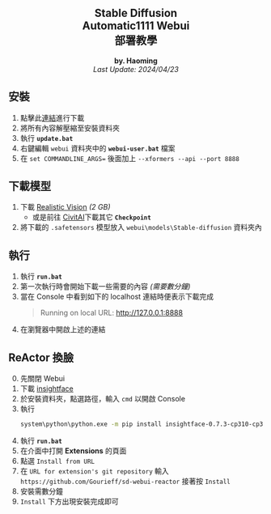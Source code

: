 ﻿<h2 align="center">Stable Diffusion<br>Automatic1111 Webui<br>部署教學</h2>

<p align="center"><b>by. Haoming</b><br><i>Last Update: 2024/04/23</i></p>

## 安裝

1. 點擊此[連結](https://github.com/lllyasviel/stable-diffusion-webui-forge/releases/download/latest/webui_forge_cu121_torch21.7z)進行下載
3. 將所有內容解壓縮至安裝資料夾
4. 執行 **`update.bat`**
5. 右鍵編輯 `webui` 資料夾中的 **`webui-user.bat`** 檔案
6. 在 `set COMMANDLINE_ARGS=` 後面加上 `--xformers --api --port 8888`

## 下載模型

1. 下載 [Realistic Vision](https://civitai.com/api/download/models/130072?type=Model&format=SafeTensor&size=pruned&fp=fp16) *(2 GB)*
    - 或是前往 [CivitAI](https://civitai.com/models)下載其它 **`Checkpoint`**
2. 將下載的 `.safetensors` 模型放入 `webui\models\Stable-diffusion` 資料夾內

## 執行

1. 執行 **`run.bat`**
2. 第一次執行時會開始下載一些需要的內容 *(需要數分鐘)*
3. 當在 Console 中看到如下的 localhost 連結時便表示下載完成
    > Running on local URL:  http://127.0.0.1:8888
4. 在瀏覽器中開啟上述的連結

## ReActor 換臉

0. 先關閉 Webui
1. 下載 [insightface](https://github.com/Gourieff/Assets/raw/main/Insightface/insightface-0.7.3-cp310-cp310-win_amd64.whl)
2. 於安裝資料夾，點選路徑，輸入 `cmd` 以開啟 Console
3. 執行
    ```bash
    system\python\python.exe -m pip install insightface-0.7.3-cp310-cp310-win_amd64.whl
    ```
4. 執行 **`run.bat`**
5. 在介面中打開 **Extensions** 的頁面
6. 點選 `Install from URL`
7. 在 `URL for extension's git repository` 輸入 `https://github.com/Gourieff/sd-webui-reactor` 接著按 `Install`
8. 安裝需數分鐘
9. `Install` 下方出現安裝完成即可
